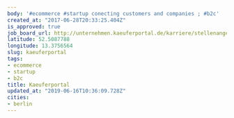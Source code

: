 ```yaml
---
body: '#ecommerce #startup conecting customers and companies ; #b2c'
created_at: "2017-06-28T20:33:25.404Z"
is_approved: true
job_board_url: http://unternehmen.kaeuferportal.de/karriere/stellenangebote
latitude: 52.5087788
longitude: 13.3756564
slug: kaeuferportal
tags:
- ecommerce
- startup
- b2c
title: Kaeuferportal
updated_at: "2019-06-16T10:36:09.728Z"
cities:
- berlin
---
```


